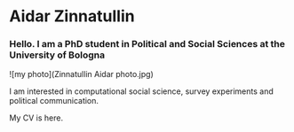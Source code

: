 # Aidar Zinnatullin


### Hello. I am a PhD student in Political and Social Sciences at the University of Bologna

![my photo](Zinnatullin Aidar photo.jpg)

I am interested in computational social science, survey experiments and political communication.

My CV is here. 
